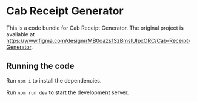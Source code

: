 
  # Cab Receipt Generator

  This is a code bundle for Cab Receipt Generator. The original project is available at https://www.figma.com/design/rMB0oazs1SzBmsIUIpxORC/Cab-Receipt-Generator.

  ## Running the code

  Run `npm i` to install the dependencies.

  Run `npm run dev` to start the development server.
  